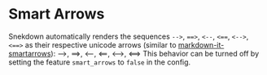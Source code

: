 # Smart Arrows

Snekdown automatically renders the sequences `-->`, `==>`, `<--`, `<==`, `<-->`, `<==>` as
their respective unicode arrows (similar to [markdown-it-smartarrows](https://github.com/adam-p/markdown-it-smartarrows)):
-->, ==>, <--, <==, <-->, <==>
This behavior can be turned off by setting the feature `smart_arrows` to `false` in the config.
